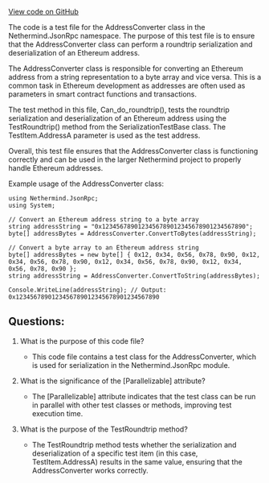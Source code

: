 [View code on GitHub](https://github.com/nethermindeth/nethermind/Nethermind.JsonRpc.Test/Data/AddressConverterTests.cs)

The code is a test file for the AddressConverter class in the Nethermind.JsonRpc namespace. The purpose of this test file is to ensure that the AddressConverter class can perform a roundtrip serialization and deserialization of an Ethereum address. 

The AddressConverter class is responsible for converting an Ethereum address from a string representation to a byte array and vice versa. This is a common task in Ethereum development as addresses are often used as parameters in smart contract functions and transactions. 

The test method in this file, Can_do_roundtrip(), tests the roundtrip serialization and deserialization of an Ethereum address using the TestRoundtrip() method from the SerializationTestBase class. The TestItem.AddressA parameter is used as the test address. 

Overall, this test file ensures that the AddressConverter class is functioning correctly and can be used in the larger Nethermind project to properly handle Ethereum addresses. 

Example usage of the AddressConverter class:

```
using Nethermind.JsonRpc;
using System;

// Convert an Ethereum address string to a byte array
string addressString = "0x1234567890123456789012345678901234567890";
byte[] addressBytes = AddressConverter.ConvertToBytes(addressString);

// Convert a byte array to an Ethereum address string
byte[] addressBytes = new byte[] { 0x12, 0x34, 0x56, 0x78, 0x90, 0x12, 0x34, 0x56, 0x78, 0x90, 0x12, 0x34, 0x56, 0x78, 0x90, 0x12, 0x34, 0x56, 0x78, 0x90 };
string addressString = AddressConverter.ConvertToString(addressBytes);

Console.WriteLine(addressString); // Output: 0x1234567890123456789012345678901234567890
```
## Questions: 
 1. What is the purpose of this code file?
    - This code file contains a test class for the AddressConverter, which is used for serialization in the Nethermind.JsonRpc module.

2. What is the significance of the [Parallelizable] attribute?
    - The [Parallelizable] attribute indicates that the test class can be run in parallel with other test classes or methods, improving test execution time.

3. What is the purpose of the TestRoundtrip method?
    - The TestRoundtrip method tests whether the serialization and deserialization of a specific test item (in this case, TestItem.AddressA) results in the same value, ensuring that the AddressConverter works correctly.